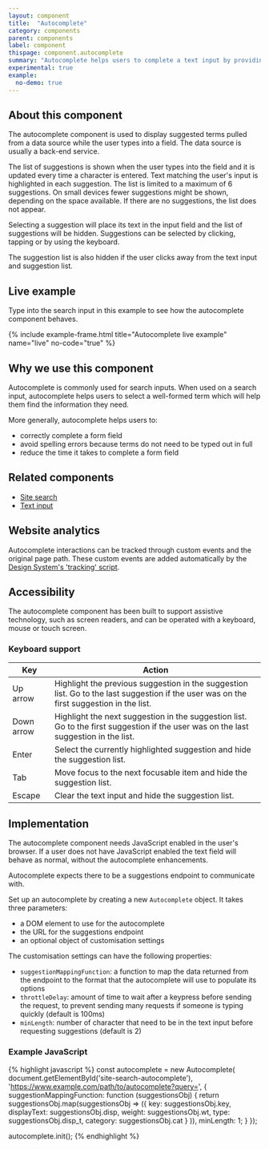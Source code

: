```yaml
---
layout: component
title:  "Autocomplete"
category: components
parent: components
label: component
thispage: component.autocomplete
summary: "Autocomplete helps users to complete a text input by providing suggestions as they type."
experimental: true
example:
  no-demo: true
---
```


## About this component

The autocomplete component is used to display suggested terms pulled from a data source while the user types into a field. The data source is usually a back-end service.

The list of suggestions is shown when the user types into the field and it is updated every time a character is entered. Text matching the user's input is highlighted in each suggestion. The list is limited to a maximum of 6 suggestions. On small devices fewer suggestions might be shown, depending on the space available. If there are no suggestions, the list does not appear.

Selecting a suggestion will place its text in the input field and the list of suggestions will be hidden. Suggestions can be selected by clicking, tapping or by using the keyboard.

The suggestion list is also hidden if the user clicks away from the text input and suggestion list.

## Live example

Type into the search input in this example to see how the autocomplete component behaves.

{% include example-frame.html title="Autocomplete live example" name="live" no-code="true" %}

## Why we use this component

Autocomplete is commonly used for search inputs. When used on a search input, autocomplete helps users to select a well-formed term which will help them find the information they need.

More generally, autocomplete helps users to:

* correctly complete a form field
* avoid spelling errors because terms do not need to be typed out in full
* reduce the time it takes to complete a form field

## Related components

* [Site search](/components/site-search/)
* [Text input](/components/text-input/)

## Website analytics

Autocomplete interactions can be tracked through custom events and the original page path. These custom events are added automatically by the [Design System's 'tracking' script](/get-started/tracking/#autocomplete).

## Accessibility

The autocomplete component has been built to support assistive technology, such as screen readers, and can be operated with a keyboard, mouse or touch screen.

### Keyboard support

<table class="ds_table">
    <thead>
        <tr>
            <th>Key</th>
            <th>Action</th>
        </tr>
    </thead>
    <tbody>
        <tr>
            <td>Up arrow</td>
            <td>Highlight the previous suggestion in the suggestion list. Go to the last suggestion if the user was on the first suggestion in the list.</td>
        </tr>
        <tr>
            <td>Down arrow</td>
            <td>Highlight the next suggestion in the suggestion list. Go to the first suggestion if the user was on the last suggestion in the list.</td>
        </tr>
        <tr>
            <td>Enter</td>
            <td>Select the currently highlighted suggestion and hide the suggestion list.</td>
        </tr>
        <tr>
            <td>Tab</td>
            <td>Move focus to the next focusable item and hide the suggestion list.</td>
        </tr>
        <tr>
            <td>Escape</td>
            <td>Clear the text input and hide the suggestion list.</td>
        </tr>
    </tbody>
</table>

## Implementation

The autocomplete component needs JavaScript enabled in the user's browser. If a user does not have JavaScript enabled the text field will behave as normal, without the autocomplete enhancements.

Autocomplete expects there to be a suggestions endpoint to communicate with.

Set up an autocomplete by creating a new `Autocomplete` object. It takes three parameters:

* a DOM element to use for the autocomplete 
* the URL for the suggestions endpoint
* an optional object of customisation settings

The customisation settings can have the following properties:

* `suggestionMappingFunction`: a function to map the data returned from the endpoint to the format that the autocomplete will use to populate its options
* `throttleDelay`: amount of time to wait after a keypress before sending the request, to prevent sending many requests if someone is typing quickly (default is 100ms)
* `minLength`: number of character that need to be in the text input before requesting suggestions (default is 2)

### Example JavaScript

{% highlight javascript %}
const autocomplete = new Autocomplete(
    document.getElementById('site-search-autocomplete'),
    'https://www.example.com/path/to/autocomplete?query=',
    {
        suggestionMappingFunction: function (suggestionsObj) {
            return suggestionsObj.map(suggestionsObj => ({
                key: suggestionsObj.key,
                displayText: suggestionsObj.disp,
                weight: suggestionsObj.wt,
                type: suggestionsObj.disp_t,
                category: suggestionsObj.cat
            }
        )),
        minLength: 1;
    }
});

autocomplete.init();
{% endhighlight %}
